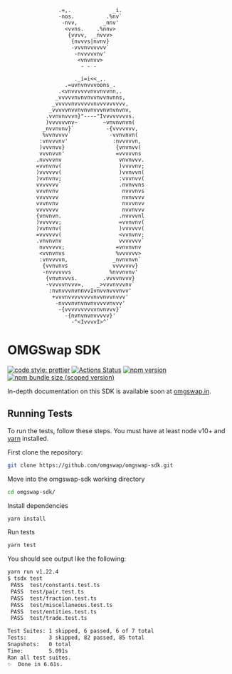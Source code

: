                                             
                    .=,.             _i.                    
                    -nos.          .%nv`                    
                     -nvv,        _nnv'                     
                      <vvns.    .%nnv>                      
                       {vvvv,  _nvvv>                       
                        {nvvvs|nvnv}                        
                        -vvvnvvvvvv`                        
                         -nvvvvvnv'                         
                          <vnvnvv>                          
                           - - -                            
                                                            
                         ._i=i<<_,.                         
                      .=uvnvnvvvoons_.                      
                    .<vnvvvvvvnvvnvvnn,.                    
                   _vvvvvnvnvnvvnvvnvnns,                   
                  _vvvvvnvvvvvvnvvvvvvvvv,                  
                 _vvvvvnvvnvnvnvvvnvnvnvnv,                 
                .vvnvnvvvn}"----"Ivvvvvvvvs.                
                )vvvvvvnv~        ~vnvnvnvn(                
               _nvvnvnv}`          -{vvvvvvv,               
               %vvnvvvv`            -vvnvnvn(               
              :vnvvvnv'              :nvvvvvn,              
              )vvvnvv}                {vnvnvv(              
              vvvnvvn'                =vvvvvns              
             .nvvvvnv                  vnvnvvv.             
             =vvnvnv(                  )vvvvnv;             
             )vvvvvv(                  )vvnvvn(             
             )vvnvnv;                  :vvvnvv(             
             vvvvvvv`                  .nvnvvns             
             vvvnvnv                    nvvvnvs             
             vvvvvvv                    nvnvvvv             
             vvvnvnv                    nvvvnvv             
             vvvvvvv                    nvvnvvv             
             {vnvnvn.                  .nvvvvnl             
             )vvvvvv;                  =vvnvnv(             
             )vvnvnv(                  )vvvvvv(             
             =vvvvvv(                  <vvnvnv;             
             .vnvnvnv                  vvvvvvv`             
              nvvvvvv;                =vnvnvnv              
              <vvnvnvs                %vvvvvv>              
              :vnvvvvn,              _nvnvnvn`              
               {vvnvnvs              vvvvvvv}               
               -nvvvvvvs            %nvvnvnv'               
                {vnvnvvvs.        .vvvvnvvv}                
                -vvvvvnvvv=,    _>vvvnvvvnv`                
                 :nvnvvvnvnnvvIvnvvnvvvnvv'                 
                  +vvvnvvvvvvvvnvvnvvnvvv'                  
                   -nvvvnvnvnvnvvvvvnvvv'                   
                    -{vvvvvvvvvvnvnvvv}`                    
                      -{nvnvnvnvvvvv}'                      
                        -^<IvvvvI>^`                        
                                            
# OMGSwap SDK

[![code style: prettier](https://img.shields.io/badge/code_style-prettier-ff69b4.svg?style=flat-square)](https://github.com/prettier/prettier)
[![Actions Status](https://github.com/omgswap/omgswap-sdk/workflows/CI/badge.svg)](https://github.com/omgswap/omgswap-sdk)
[![npm version](https://img.shields.io/npm/v/@omgswap/sdk/latest.svg)](https://www.npmjs.com/package/@omgswap/sdk/v/latest)
[![npm bundle size (scoped version)](https://img.shields.io/bundlephobia/minzip/@omgswap/sdk/latest.svg)](https://bundlephobia.com/result?p=@omgswap/sdk@latest)

In-depth documentation on this SDK is available soon at [omgswap.in](https://omgswap.in/).

## Running Tests

To run the tests, follow these steps. You must have at least node v10+ and [yarn](https://yarnpkg.com/) installed.

First clone the repository:

```sh
git clone https://github.com/omgswap/omgswap-sdk.git
```

Move into the omgswap-sdk working directory

```sh
cd omgswap-sdk/
```

Install dependencies

```sh
yarn install
```

Run tests

```sh
yarn test
```

You should see output like the following:

```sh
yarn run v1.22.4
$ tsdx test
 PASS  test/constants.test.ts
 PASS  test/pair.test.ts
 PASS  test/fraction.test.ts
 PASS  test/miscellaneous.test.ts
 PASS  test/entities.test.ts
 PASS  test/trade.test.ts

Test Suites: 1 skipped, 6 passed, 6 of 7 total
Tests:       3 skipped, 82 passed, 85 total
Snapshots:   0 total
Time:        5.091s
Ran all test suites.
✨  Done in 6.61s.
```
